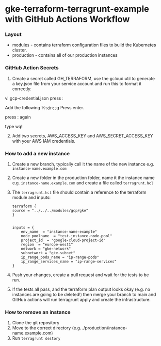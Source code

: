 # gke-terraform-terragrunt-example with GitHub Actions Workflow

### Layout

- modules - contains terraform configuration files to build the Kubernetes cluster.
- production - contains all of our production instances

### GitHub Action Secrets

1. Create a secret called GH_TERRAFORM, use the gcloud util to generate a key.json file from your service account and run this to format it correctly:

vi gcp-credential.json
press :

Add the following 
%s;\n; ;g
Press enter.

press : again

type wq!

2. Add two secrets, AWS_ACCESS_KEY and AWS_SECRET_ACCESS_KEY with your AWS IAM credentials.

### How to add a new instance

1.  Create a new branch, typically call it the name of the new instance e.g. `instance-name.example.com`
2.  Create a new folder in the production folder, name it the instance name e.g. `instance-name.example.com` and create a file called `terragrunt.hcl`
3.  The `terragrunt.hcl` file should contain a reference to the terraform module and inputs:

        terraform {
        source = "../../../modules/gcp/gke"
        }


        inputs = {
            env_name  = "instance-name-example"
            node_poolname  = "test-instance-node-pool"
            project_id  = "google-cloud-project-id"
            region	= "europe-west1"
            network = "gke-network"
            subnetwork = "gke-subnet"
            ip_range_pods_name = "ip-range-pods"
            ip_range_services_name = "ip-range-services"
        }

4.  Push your changes, create a pull request and wait for the tests to be run.
5.  If the tests all pass, and the terraform plan output looks okay (e.g. no instances are going to be deleted!) then merge your branch to main and GitHub actions will run terragrunt apply and create the infrastructure.

### How to remove an instance

1. Clone the git repository
2. Move to the correct directory (e.g. ./production/instance-name.example.com)
3. Run ```terragrunt destory ```
